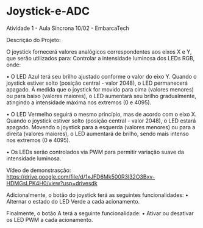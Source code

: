 # Joystick-e-ADC
Atividade 1 - Aula Síncrona 10/02 - EmbarcaTech

Descrição do Projeto:

O joystick fornecerá valores analógicos correspondentes aos eixos X e Y, que serão utilizados para:
Controlar a intensidade luminosa dos LEDs RGB, onde:

• O LED Azul terá seu brilho ajustado conforme o valor do eixo Y. Quando o joystick estiver solto
(posição central - valor 2048), o LED permanecerá apagado. À medida que o joystick for movido para
cima (valores menores) ou para baixo (valores maiores), o LED aumentará seu brilho gradualmente,
atingindo a intensidade máxima nos extremos (0 e 4095).

• O LED Vermelho seguirá o mesmo princípio, mas de acordo com o eixo X. Quando o joystick estiver
solto (posição central - valor 2048), o LED estará apagado. Movendo o joystick para a esquerda
(valores menores) ou para a direita (valores maiores), o LED aumentará de brilho, sendo mais intenso
nos extremos (0 e 4095).

• Os LEDs serão controlados via PWM para permitir variação suave da intensidade luminosa.

Vídeo de demonstrasção: https://drive.google.com/file/d/1xJFD6Mk500R3l32O3Bxv-HDMGsLPK4H0/view?usp=drivesdk

Adicionalmente, o botão do joystick terá as seguintes funcionalidades:
• Alternar o estado do LED Verde a cada acionamento.

Finalmente, o botão A terá a seguinte funcionalidade:
• Ativar ou desativar os LED PWM a cada acionamento.

